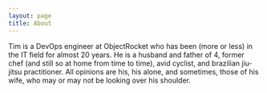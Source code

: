 ```yaml
---
layout: page
title: About
---
```


Tim is a DevOps engineer at ObjectRocket who has been (more or less) in the IT field for almost 20 years. He is a husband and father of 4, former chef (and still so at home from time to time), avid cyclist, and brazilian jiu-jitsu practitioner. All opinions are his, his alone, and sometimes, those of his wife, who may or may not be looking over his shoulder.
